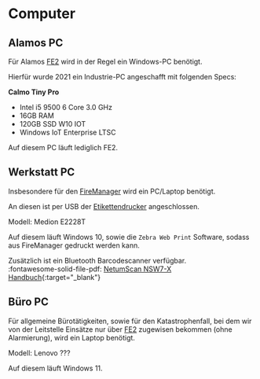 # Computer

## Alamos PC
Für Alamos [FE2](../Software/FE2.md) wird in der Regel ein Windows-PC benötigt.

Hierfür wurde 2021 ein Industrie-PC angeschafft mit folgenden Specs:

**Calmo Tiny Pro** 

* Intel i5 9500 6 Core 3.0 GHz
* 16GB RAM
* 120GB SSD W10 IOT
* Windows IoT Enterprise LTSC

Auf diesem PC läuft lediglich FE2.

## Werkstatt PC
Insbesondere für den [FireManager](../Dienste/FireManager.md) wird ein PC/Laptop benötigt.

An diesen ist per USB der [Etikettendrucker](Drucker.md#etikettendrucker) angeschlossen.

Modell: Medion E2228T  

Auf diesem läuft Windows 10, sowie die `Zebra Web Print` Software, sodass aus FireManager gedruckt werden kann.

Zusätzlich ist ein Bluetooth Barcodescanner verfügbar.  
:fontawesome-solid-file-pdf: [NetumScan NSW7-X Handbuch](../../assets/NSW7-X_Full_Manual.pdf){:target="_blank"}

## Büro PC
Für allgemeine Bürotätigkeiten, sowie für den Katastrophenfall, bei dem wir von der Leitstelle Einsätze nur über [FE2](../Software/FE2.md) zugewisen bekommen (ohne Alarmierung), wird ein Laptop benötigt.

Modell: Lenovo ???

Auf diesem läuft Windows 11.



